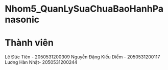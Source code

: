 # Nhom5_QuanLySuaChuaBaoHanhPanasonic
# Thành viên

Lê Đức Tiên - 2050531200309
Nguyễn Đặng Kiều Diểm - 2050531200117
Lương Hàn Nhật- 2050531200244





